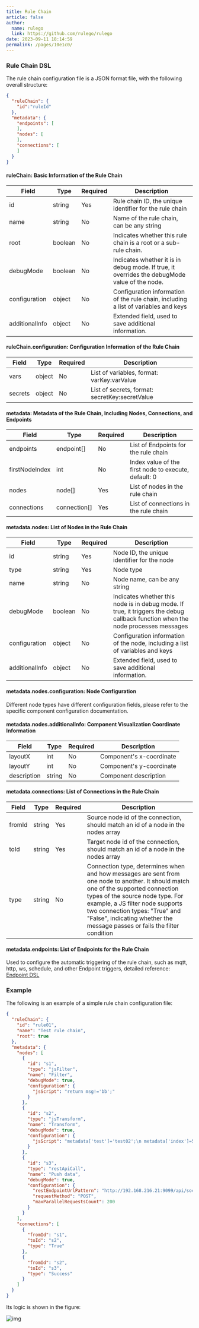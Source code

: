 ```yaml
---
title: Rule Chain
article: false
author: 
  name: rulego
  link: https://github.com/rulego/rulego
date: 2023-09-11 18:14:59
permalink: /pages/10e1c0/
---
```


### Rule Chain DSL
The rule chain configuration file is a JSON format file, with the following overall structure:
```json
{
  "ruleChain": {
    "id":"ruleId"
  },
  "metadata": {
    "endpoints": [
    ],
    "nodes": [
    ],
    "connections": [
    ]
  }
}
```

#### ruleChain: Basic Information of the Rule Chain

| Field          | Type    | Required | Description                                                                                   |
|----------------|---------|----------|-----------------------------------------------------------------------------------------------|
| id             | string  | Yes      | Rule chain ID, the unique identifier for the rule chain                                       |
| name           | string  | No       | Name of the rule chain, can be any string                                                     |
| root           | boolean | No       | Indicates whether this rule chain is a root or a sub-rule chain.                              |
| debugMode      | boolean | No       | Indicates whether it is in debug mode. If true, it overrides the debugMode value of the node. |
| configuration  | object  | No       | Configuration information of the rule chain, including a list of variables and keys           |
| additionalInfo | object  | No       | Extended field, used to save additional information.                                          |

#### ruleChain.configuration: Configuration Information of the Rule Chain

| Field   | Type   | Required | Description                                    |
|---------|--------|----------|------------------------------------------------|
| vars    | object | No       | List of variables, format: varKey:varValue     |
| secrets | object | No       | List of secrets, format: secretKey:secretValue |

#### metadata: Metadata of the Rule Chain, Including Nodes, Connections, and Endpoints

| Field          | Type         | Required | Description                                          |
|----------------|--------------|----------|------------------------------------------------------|
| endpoints      | endpoint[]   | No       | List of Endpoints for the rule chain                 |
| firstNodeIndex | int          | No       | Index value of the first node to execute, default: 0 |
| nodes          | node[]       | Yes      | List of nodes in the rule chain                      |
| connections    | connection[] | Yes      | List of connections in the rule chain                |

#### metadata.nodes: List of Nodes in the Rule Chain

| Field          | Type    | Required | Description                                                                                                                     |
|----------------|---------|----------|---------------------------------------------------------------------------------------------------------------------------------|
| id             | string  | Yes      | Node ID, the unique identifier for the node                                                                                     |
| type           | string  | Yes      | Node type                                                                                                                       |
| name           | string  | No       | Node name, can be any string                                                                                                    |
| debugMode      | boolean | No       | Indicates whether this node is in debug mode. If true, it triggers the debug callback function when the node processes messages |
| configuration  | object  | No       | Configuration information of the node, including a list of variables and keys                                                   |
| additionalInfo | object  | No       | Extended field, used to save additional information.                                                                            |

#### metadata.nodes.configuration: Node Configuration

Different node types have different configuration fields, please refer to the specific component configuration documentation.

#### metadata.nodes.additionalInfo: Component Visualization Coordinate Information

| Field       | Type   | Required | Description              |
|-------------|--------|----------|--------------------------|
| layoutX     | int    | No       | Component's x-coordinate |
| layoutY     | int    | No       | Component's y-coordinate |
| description | string | No       | Component description    |

#### metadata.connections: List of Connections in the Rule Chain

| Field  | Type   | Required | Description                                                                                                                                                                                                                                                                                                              |
|--------|--------|----------|--------------------------------------------------------------------------------------------------------------------------------------------------------------------------------------------------------------------------------------------------------------------------------------------------------------------------|
| fromId | string | Yes      | Source node id of the connection, should match an id of a node in the nodes array                                                                                                                                                                                                                                        |
| toId   | string | Yes      | Target node id of the connection, should match an id of a node in the nodes array                                                                                                                                                                                                                                        |
| type   | string | No       | Connection type, determines when and how messages are sent from one node to another. It should match one of the supported connection types of the source node type. For example, a JS filter node supports two connection types: "True" and "False", indicating whether the message passes or fails the filter condition |

#### metadata.endpoints: List of Endpoints for the Rule Chain <Badge text="v0.21.0+"/>

Used to configure the automatic triggering of the rule chain, such as mqtt, http, ws, schedule, and other Endpoint triggers, detailed reference: [Endpoint DSL](/en/pages/390ad7/)

### Example
The following is an example of a simple rule chain configuration file:

```json
{
  "ruleChain": {
    "id": "rule01",
    "name": "Test rule chain",
    "root": true
  },
  "metadata": {
    "nodes": [
      {
        "id": "s1",
        "type": "jsFilter",
        "name": "Filter",
        "debugMode": true,
        "configuration": {
          "jsScript": "return msg!='bb';"
        }
      },
      {
        "id": "s2",
        "type": "jsTransform",
        "name": "Transform",
        "debugMode": true,
        "configuration": {
          "jsScript": "metadata['test']='test02';\n metadata['index']=50;\n msgType='TEST_MSG_TYPE2';\n var msg2=JSON.parse(msg);\n msg2['aa']=66;\n return {'msg':msg2,'metadata':metadata,'msgType':msgType};"
        }
      },
      {
        "id": "s3",
        "type": "restApiCall",
        "name": "Push data",
        "debugMode": true,
        "configuration": {
          "restEndpointUrlPattern": "http://192.168.216.21:9099/api/socket/msg",
          "requestMethod": "POST",
          "maxParallelRequestsCount": 200
        }
      }
    ],
    "connections": [
      {
        "fromId": "s1",
        "toId": "s2",
        "type": "True"
      },
      {
        "fromId": "s2",
        "toId": "s3",
        "type": "Success"
      }
    ]
  }
}
```

Its logic is shown in the figure:

![img](/img/chain/chain_simple.png)